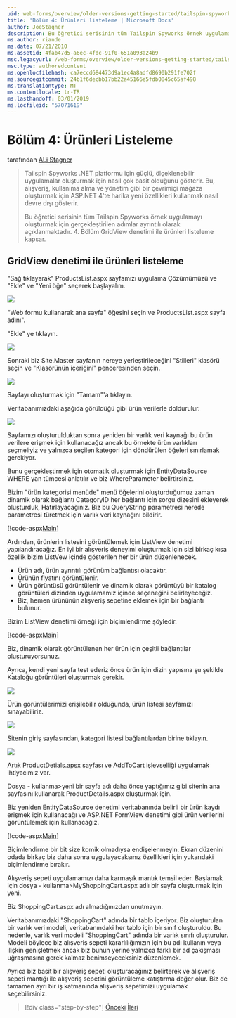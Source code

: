 ```yaml
---
uid: web-forms/overview/older-versions-getting-started/tailspin-spyworks/tailspin-spyworks-part-4
title: 'Bölüm 4: Ürünleri listeleme | Microsoft Docs'
author: JoeStagner
description: Bu öğretici serisinin tüm Tailspin Spyworks örnek uygulamayı oluşturmak için gerçekleştirilen adımlar ayrıntılı olarak açıklanmaktadır. 4. Bölüm GridView Sözl ile ürünleri listeleme kapsayan...
ms.author: riande
ms.date: 07/21/2010
ms.assetid: 4fab47d5-a6ec-4fdc-91f0-651a093a24b9
msc.legacyurl: /web-forms/overview/older-versions-getting-started/tailspin-spyworks/tailspin-spyworks-part-4
msc.type: authoredcontent
ms.openlocfilehash: ca7eccd684473d9a1ec4a8adfd8690b291fe702f
ms.sourcegitcommit: 24b1f6decbb17bb22a45166e5fdb0845c65af498
ms.translationtype: MT
ms.contentlocale: tr-TR
ms.lasthandoff: 03/01/2019
ms.locfileid: "57071619"
---
```

<a name="part-4-listing-products"></a>Bölüm 4: Ürünleri Listeleme
====================
tarafından [ALi Stagner](https://github.com/JoeStagner)

> Tailspin Spyworks .NET platformu için güçlü, ölçeklenebilir uygulamalar oluşturmak için nasıl çok basit olduğunu gösterir. Bu, alışveriş, kullanıma alma ve yönetim gibi bir çevrimiçi mağaza oluşturmak için ASP.NET 4'te harika yeni özellikleri kullanmak nasıl devre dışı gösterir.
> 
> Bu öğretici serisinin tüm Tailspin Spyworks örnek uygulamayı oluşturmak için gerçekleştirilen adımlar ayrıntılı olarak açıklanmaktadır. 4. Bölüm GridView denetimi ile ürünleri listeleme kapsar.


## <a id="_Toc260221670"></a>  GridView denetimi ile ürünleri listeleme

"Sağ tıklayarak" ProductsList.aspx sayfamızı uygulama Çözümümüzü ve "Ekle" ve "Yeni öğe" seçerek başlayalım.

![](tailspin-spyworks-part-4/_static/image1.jpg)

"Web formu kullanarak ana sayfa" öğesini seçin ve ProductsList.aspx sayfa adını".

"Ekle" ye tıklayın.

![](tailspin-spyworks-part-4/_static/image2.jpg)

Sonraki biz Site.Master sayfanın nereye yerleştirileceğini "Stilleri" klasörü seçin ve "Klasörünün içeriğini" penceresinden seçin.

![](tailspin-spyworks-part-4/_static/image3.jpg)

Sayfayı oluşturmak için "Tamam"'a tıklayın.

Veritabanımızdaki aşağıda görüldüğü gibi ürün verilerle doldurulur.

![](tailspin-spyworks-part-4/_static/image4.jpg)

Sayfamızı oluşturulduktan sonra yeniden bir varlık veri kaynağı bu ürün verilere erişmek için kullanacağız ancak bu örnekte ürün varlıkları seçmeliyiz ve yalnızca seçilen kategori için döndürülen öğeleri sınırlamak gerekiyor.

Bunu gerçekleştirmek için otomatik oluşturmak için EntityDataSource WHERE yan tümcesi anlatılır ve biz WhereParameter belirtirsiniz.

Bizim "ürün kategorisi menüde" menü öğelerini oluşturduğumuz zaman dinamik olarak bağlantı CatagoryID her bağlantı için sorgu dizesini ekleyerek oluşturduk, Hatırlayacağınız. Biz bu QueryString parametresi nerede parametresi türetmek için varlık veri kaynağını bildirir.

[!code-aspx[Main](tailspin-spyworks-part-4/samples/sample1.aspx)]

Ardından, ürünlerin listesini görüntülemek için ListView denetimi yapılandıracağız. En iyi bir alışveriş deneyimi oluşturmak için sizi birkaç kısa özellik bizim ListVew içinde gösterilen her bir ürün düzenlenecek.

- Ürün adı, ürün ayrıntılı görünüm bağlantısı olacaktır.
- Ürünün fiyatını görüntülenir.
- Ürün görüntüsü görüntülenir ve dinamik olarak görüntüyü bir katalog görüntüleri dizinden uygulamamız içinde seçeneğini belirleyeceğiz.
- Biz, hemen ürününün alışveriş sepetine eklemek için bir bağlantı bulunur.

Bizim ListView denetimi örneği için biçimlendirme şöyledir.

[!code-aspx[Main](tailspin-spyworks-part-4/samples/sample2.aspx)]

Biz, dinamik olarak görüntülenen her ürün için çeşitli bağlantılar oluşturuyorsunuz.

Ayrıca, kendi yeni sayfa test ederiz önce ürün için dizin yapısına şu şekilde Kataloğu görüntüleri oluşturmak gerekir.

![](tailspin-spyworks-part-4/_static/image1.png)

Ürün görüntülerimizi erişilebilir olduğunda, ürün listesi sayfamızı sınayabiliriz.

![](tailspin-spyworks-part-4/_static/image5.jpg)

Sitenin giriş sayfasından, kategori listesi bağlantılardan birine tıklayın.

![](tailspin-spyworks-part-4/_static/image6.jpg)

Artık ProductDetials.apsx sayfası ve AddToCart işlevselliği uygulamak ihtiyacımız var.

Dosya - kullanma&gt;yeni bir sayfa adı daha önce yaptığımız gibi sitenin ana sayfasını kullanarak ProductDetails.aspx oluşturmak için.

Biz yeniden EntityDataSource denetimi veritabanında belirli bir ürün kaydı erişmek için kullanacağı ve ASP.NET FormView denetimi gibi ürün verilerini görüntülemek için kullanacağız.

[!code-aspx[Main](tailspin-spyworks-part-4/samples/sample3.aspx)]

Biçimlendirme bir bit size komik olmadıysa endişelenmeyin. Ekran düzenini odada birkaç biz daha sonra uygulayacaksınız özellikleri için yukarıdaki biçimlendirme bırakır.

Alışveriş sepeti uygulamamızı daha karmaşık mantık temsil eder. Başlamak için dosya - kullanma&gt;MyShoppingCart.aspx adlı bir sayfa oluşturmak için yeni.

Biz ShoppingCart.aspx adı almadığınızdan unutmayın.

Veritabanımızdaki "ShoppingCart" adında bir tablo içeriyor. Biz oluşturulan bir varlık veri modeli, veritabanındaki her tablo için bir sınıf oluşturuldu. Bu nedenle, varlık veri modeli "ShoppingCart" adında bir varlık sınıfı oluşturulur. Modeli böylece biz alışveriş sepeti kararlılığımızın için bu adı kullanın veya ilişkin genişletmek ancak biz bunun yerine yalnızca farklı bir ad çakışması uğraşmasına gerek kalmaz benimseyeceksiniz düzenlemek.

Ayrıca biz basit bir alışveriş sepeti oluşturacağınız belirterek ve alışveriş sepeti mantığı ile alışveriş sepetini görüntüleme katıştırma değer olur. Biz de tamamen ayrı bir iş katmanında alışveriş sepetimizi uygulamak seçebilirsiniz.

> [!div class="step-by-step"]
> [Önceki](tailspin-spyworks-part-3.md)
> [İleri](tailspin-spyworks-part-5.md)
